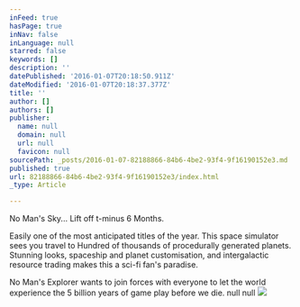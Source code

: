 ```yaml
---
inFeed: true
hasPage: true
inNav: false
inLanguage: null
starred: false
keywords: []
description: ''
datePublished: '2016-01-07T20:18:50.911Z'
dateModified: '2016-01-07T20:18:37.377Z'
title: ''
author: []
authors: []
publisher:
  name: null
  domain: null
  url: null
  favicon: null
sourcePath: _posts/2016-01-07-82188866-84b6-4be2-93f4-9f16190152e3.md
published: true
url: 82188866-84b6-4be2-93f4-9f16190152e3/index.html
_type: Article

---
```

No Man's Sky... Lift off t-minus 6 Months.

Easily one of the most anticipated titles of the year. This space simulator sees you travel to Hundred of thousands of procedurally generated planets. Stunning looks, spaceship and planet customisation, and intergalactic resource trading makes this a sci-fi fan's paradise. 

No Man's Explorer wants to join forces with everyone to let the world experience the 5 billion years of game play before we die. null
null
![](https://the-grid-user-content.s3-us-west-2.amazonaws.com/2f107ed1-6896-43ba-80a6-0572265ca0e2.jpg)